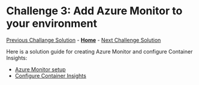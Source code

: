 
# Challenge 3: Add Azure Monitor to your environment

[Previous Challange Solution](./02-Deploy-and-configure-solution.md) - **[Home](../README.md)** - [Next Challenge Solution](./04-Scale-up-solution.md)

Here is a solution guide for creating Azure Monitor and configure Container Insights:

* [Azure Monitor setup](https://learn.microsoft.com/en-us/windows-server/storage/storage-spaces/configure-azure-monitor)
* [Configure Container Insights](https://learn.microsoft.com/en-us/azure/azure-monitor/containers/container-insights-onboard)
